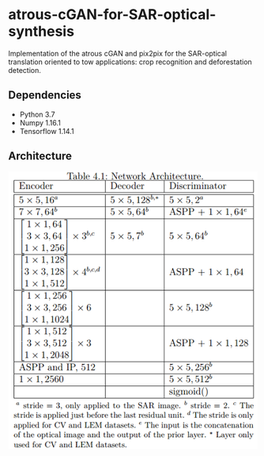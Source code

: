 

# atrous-cGAN-for-SAR-optical-synthesis

Implementation of the atrous cGAN and pix2pix for the SAR-optical translation oriented to tow applications: crop recognition and deforestation detection.

## Dependencies

- Python 3.7
- Numpy 1.16.1
- Tensorflow 1.14.1

## Architecture
![Architecture](https://github.com/jnoat92/atrous-cGAN-for-SAR-optical-synthesis/blob/master/Architecture.png)



